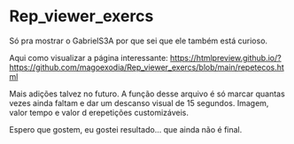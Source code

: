 # Rep_viewer_exercs
Só pra mostrar o GabrielS3A por que sei que ele também está curioso.

Aqui como visualizar a página interessante:
https://htmlpreview.github.io/?https://github.com/magoexodia/Rep_viewer_exercs/blob/main/repetecos.html

Mais adições talvez no futuro.
A função desse arquivo é só marcar quantas vezes ainda faltam e dar um descanso visual de 15 segundos.
Imagem, valor tempo e valor d erepetições customizáveis.

Espero que gostem, eu gostei resultado... que ainda não é final.

